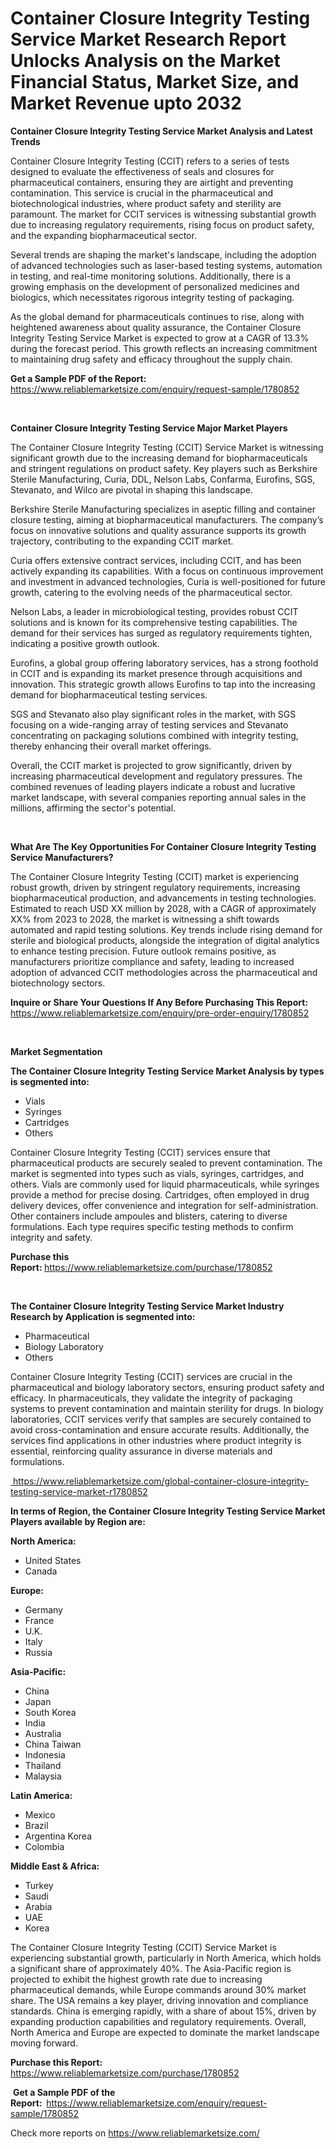 <p><h1>Container Closure Integrity Testing Service Market Research Report Unlocks Analysis on the Market Financial Status, Market Size, and Market Revenue upto 2032</h1></p><p><strong>Container Closure Integrity Testing Service Market Analysis and Latest Trends</strong></p>
<p><p>Container Closure Integrity Testing (CCIT) refers to a series of tests designed to evaluate the effectiveness of seals and closures for pharmaceutical containers, ensuring they are airtight and preventing contamination. This service is crucial in the pharmaceutical and biotechnological industries, where product safety and sterility are paramount. The market for CCIT services is witnessing substantial growth due to increasing regulatory requirements, rising focus on product safety, and the expanding biopharmaceutical sector.</p><p>Several trends are shaping the market's landscape, including the adoption of advanced technologies such as laser-based testing systems, automation in testing, and real-time monitoring solutions. Additionally, there is a growing emphasis on the development of personalized medicines and biologics, which necessitates rigorous integrity testing of packaging. </p><p>As the global demand for pharmaceuticals continues to rise, along with heightened awareness about quality assurance, the Container Closure Integrity Testing Service Market is expected to grow at a CAGR of 13.3% during the forecast period. This growth reflects an increasing commitment to maintaining drug safety and efficacy throughout the supply chain.</p></p>
<p><strong>Get a Sample PDF of the Report:&nbsp;</strong> <a href="https://www.reliablemarketsize.com/enquiry/request-sample/1780852?utm_campaign=2747&utm_medium=2&utm_source=Github&utm_content=ia&utm_term=25032025&utm_id=container-closure-integrity-testing-service">https://www.reliablemarketsize.com/enquiry/request-sample/1780852</a></p>
<p>&nbsp;</p>
<p><strong>Container Closure Integrity Testing Service Major Market Players</strong></p>
<p><p>The Container Closure Integrity Testing (CCIT) Service Market is witnessing significant growth due to the increasing demand for biopharmaceuticals and stringent regulations on product safety. Key players such as Berkshire Sterile Manufacturing, Curia, DDL, Nelson Labs, Confarma, Eurofins, SGS, Stevanato, and Wilco are pivotal in shaping this landscape.</p><p>Berkshire Sterile Manufacturing specializes in aseptic filling and container closure testing, aiming at biopharmaceutical manufacturers. The company’s focus on innovative solutions and quality assurance supports its growth trajectory, contributing to the expanding CCIT market.</p><p>Curia offers extensive contract services, including CCIT, and has been actively expanding its capabilities. With a focus on continuous improvement and investment in advanced technologies, Curia is well-positioned for future growth, catering to the evolving needs of the pharmaceutical sector.</p><p>Nelson Labs, a leader in microbiological testing, provides robust CCIT solutions and is known for its comprehensive testing capabilities. The demand for their services has surged as regulatory requirements tighten, indicating a positive growth outlook.</p><p>Eurofins, a global group offering laboratory services, has a strong foothold in CCIT and is expanding its market presence through acquisitions and innovation. This strategic growth allows Eurofins to tap into the increasing demand for biopharmaceutical testing services.</p><p>SGS and Stevanato also play significant roles in the market, with SGS focusing on a wide-ranging array of testing services and Stevanato concentrating on packaging solutions combined with integrity testing, thereby enhancing their overall market offerings.</p><p>Overall, the CCIT market is projected to grow significantly, driven by increasing pharmaceutical development and regulatory pressures. The combined revenues of leading players indicate a robust and lucrative market landscape, with several companies reporting annual sales in the millions, affirming the sector's potential.</p></p>
<p>&nbsp;</p>
<p><strong>What Are The Key Opportunities For Container Closure Integrity Testing Service Manufacturers?</strong></p>
<p><p>The Container Closure Integrity Testing (CCIT) market is experiencing robust growth, driven by stringent regulatory requirements, increasing biopharmaceutical production, and advancements in testing technologies. Estimated to reach USD XX million by 2028, with a CAGR of approximately XX% from 2023 to 2028, the market is witnessing a shift towards automated and rapid testing solutions. Key trends include rising demand for sterile and biological products, alongside the integration of digital analytics to enhance testing precision. Future outlook remains positive, as manufacturers prioritize compliance and safety, leading to increased adoption of advanced CCIT methodologies across the pharmaceutical and biotechnology sectors.</p></p>
<p><strong>Inquire or Share Your Questions If Any Before Purchasing This Report:</strong> <a href="https://www.reliablemarketsize.com/enquiry/pre-order-enquiry/1780852?utm_campaign=2747&utm_medium=2&utm_source=Github&utm_content=ia&utm_term=25032025&utm_id=container-closure-integrity-testing-service">https://www.reliablemarketsize.com/enquiry/pre-order-enquiry/1780852</a></p>
<p>&nbsp;</p>
<p><strong>Market Segmentation</strong></p>
<p><strong>The Container Closure Integrity Testing Service Market Analysis by types is segmented into:</strong></p>
<p><ul><li>Vials</li><li>Syringes</li><li>Cartridges</li><li>Others</li></ul></p>
<p><p>Container Closure Integrity Testing (CCIT) services ensure that pharmaceutical products are securely sealed to prevent contamination. The market is segmented into types such as vials, syringes, cartridges, and others. Vials are commonly used for liquid pharmaceuticals, while syringes provide a method for precise dosing. Cartridges, often employed in drug delivery devices, offer convenience and integration for self-administration. Other containers include ampoules and blisters, catering to diverse formulations. Each type requires specific testing methods to confirm integrity and safety.</p></p>
<p><strong>Purchase this Report:&nbsp;</strong><a href="https://www.reliablemarketsize.com/purchase/1780852?utm_campaign=2747&utm_medium=2&utm_source=Github&utm_content=ia&utm_term=25032025&utm_id=container-closure-integrity-testing-service">https://www.reliablemarketsize.com/purchase/1780852</a></p>
<p>&nbsp;</p>
<p><strong>The Container Closure Integrity Testing Service Market Industry Research by Application is segmented into:</strong></p>
<p><ul><li>Pharmaceutical</li><li>Biology Laboratory</li><li>Others</li></ul></p>
<p><p>Container Closure Integrity Testing (CCIT) services are crucial in the pharmaceutical and biology laboratory sectors, ensuring product safety and efficacy. In pharmaceuticals, they validate the integrity of packaging systems to prevent contamination and maintain sterility for drugs. In biology laboratories, CCIT services verify that samples are securely contained to avoid cross-contamination and ensure accurate results. Additionally, the services find applications in other industries where product integrity is essential, reinforcing quality assurance in diverse materials and formulations.</p></p>
<p><a href="https://www.reliablemarketsize.com/global-container-closure-integrity-testing-service-market-r1780852?utm_campaign=2747&utm_medium=2&utm_source=Github&utm_content=ia&utm_term=25032025&utm_id=container-closure-integrity-testing-service">&nbsp;https://www.reliablemarketsize.com/global-container-closure-integrity-testing-service-market-r1780852</a></p>
<p><strong>In terms of Region, the Container Closure Integrity Testing Service Market Players available by Region are:</strong></p>
<p>
    <p> <strong> North America: </strong>
        <ul>
            <li>United States</li>
            <li>Canada</li>
        </ul>
        </p> 
    <p> <strong> Europe: </strong>
        <ul>
            <li>Germany</li>
            <li>France</li>
            <li>U.K.</li>
            <li>Italy</li>
            <li>Russia</li>
        </ul>
        </p> 
    <p> <strong> Asia-Pacific: </strong>
        <ul>
            <li>China</li>
            <li>Japan</li>
            <li>South Korea</li>
            <li>India</li>
            <li>Australia</li>
            <li>China Taiwan</li>
            <li>Indonesia</li>
            <li>Thailand</li>
            <li>Malaysia</li>
        </ul>
        </p> 
    <p> <strong> Latin America: </strong>
        <ul>
            <li>Mexico</li>
            <li>Brazil</li>
            <li>Argentina Korea</li>
            <li>Colombia</li>
        </ul>
        </p> 
    <p> <strong> Middle East & Africa: </strong>
        <ul>
            <li>Turkey</li>
            <li>Saudi</li>
            <li>Arabia</li>
            <li>UAE</li>
            <li>Korea</li>
        </ul>
    </p>
    </p>
<p><p>The Container Closure Integrity Testing (CCIT) Service Market is experiencing substantial growth, particularly in North America, which holds a significant share of approximately 40%. The Asia-Pacific region is projected to exhibit the highest growth rate due to increasing pharmaceutical demands, while Europe commands around 30% market share. The USA remains a key player, driving innovation and compliance standards. China is emerging rapidly, with a share of about 15%, driven by expanding production capabilities and regulatory requirements. Overall, North America and Europe are expected to dominate the market landscape moving forward.</p></p>
<p><strong>Purchase this Report: </strong><a href="https://www.reliablemarketsize.com/purchase/1780852?utm_campaign=2747&utm_medium=2&utm_source=Github&utm_content=ia&utm_term=25032025&utm_id=container-closure-integrity-testing-service">https://www.reliablemarketsize.com/purchase/1780852</a></p>
<p>&nbsp;<strong>Get a Sample PDF of the Report:&nbsp;&nbsp;</strong><a href="https://www.reliablemarketsize.com/enquiry/request-sample/1780852?utm_campaign=2747&utm_medium=2&utm_source=Github&utm_content=ia&utm_term=25032025&utm_id=container-closure-integrity-testing-service">https://www.reliablemarketsize.com/enquiry/request-sample/1780852</a></p>
<p><strong></strong></p>
<p>Check more reports on <a href="https://www.reliablemarketsize.com/?utm_campaign=2747&utm_medium=2&utm_source=Github&utm_content=ia&utm_term=25032025&utm_id=container-closure-integrity-testing-service">https://www.reliablemarketsize.com/</a></p>